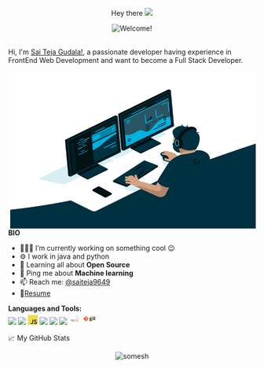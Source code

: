 <p align="center"> Hey there <img src="https://media.giphy.com/media/hvRJCLFzcasrR4ia7z/giphy.gif" width="25px" />
<div align="center" width="50">
 <img src="" alt="Welcome!" width="300"/>
 </div>
<br />

Hi, I'm [Sai Teja Gudala!](https://saiteja9649.github.io/), a passionate developer having experience in FrontEnd Web Development and want to become a Full Stack Developer.

  <img align="right" alt="GIF" src="https://github.com/somesh526/somesh526/blob/main/code.gif?raw=true" width="500" height="320" />
  
**BIO**

- 👨🏽‍💻 I’m currently working on something cool :wink:
- ⚙️ I work in java and python
- 🌱 Learning all about **Open Source**
- 💬 Ping me about **Machine learning**
- 📫 Reach me: [@saiteja9649](https://www.linkedin.com/in/sai-teja-gudala-a8538516a/)
- 📝[Resume](https://drive.google.com/file/d/1gpmoEjAmVoXV1j4oz_Nju2YOlMVY7ltF/view?usp=sharing)

**Languages and Tools:**  
<code><img height="25" src="https://devicons.github.io/devicon/devicon.git/icons/html5/html5-original-wordmark.svg"></code>
<code><img height="25" src="https://devicons.github.io/devicon/devicon.git/icons/css3/css3-original-wordmark.svg"></code>
<code><img height="20" src="https://raw.githubusercontent.com/github/explore/80688e429a7d4ef2fca1e82350fe8e3517d3494d/topics/javascript/javascript.png"></code>
<code><img height="25" src="https://devicon.dev/devicon.git/icons/php/php-original.svg"></code>
<code><img height="25" src="https://devicons.github.io/devicon/devicon.git/icons/c/c-original.svg"></code>
<code><img height="25" src="https://devicon.dev/devicon.git/icons/java/java-original.svg"></code>
<code><img height="25" src="https://raw.githubusercontent.com/github/explore/80688e429a7d4ef2fca1e82350fe8e3517d3494d/topics/mysql/mysql.png"></code>
<code><img height="25" src="https://raw.githubusercontent.com/github/explore/80688e429a7d4ef2fca1e82350fe8e3517d3494d/topics/git/git.png"></code>

📈 My GitHub Stats
<br />

<p align="center"> <img src="https://github-readme-stats.vercel.app/api?username=saiteja9649&show_icons=true&line_height=20&title_color=7A7ADB&icon_color=2234AE&text_color=D3D3D3&bg_color=0,000000,130F40" alt="somesh" />
